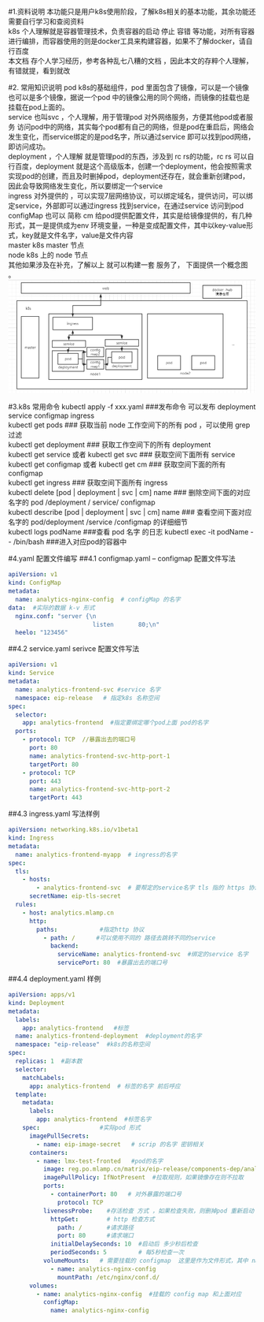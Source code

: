 
#1.资料说明
本功能只是用户k8s使用阶段，了解k8s相关的基本功能，其余功能还需要自行学习和查阅资料  
k8s 个人理解就是容器管理技术，负责容器的启动 停止 容错 等功能，对所有容器进行编排，而容器使用的则是docker工具来构建容器，如果不了解docker，请自行百度  
本文档 存个人学习经历，参考各种乱七八糟的文档 ，因此本文的存粹个人理解，有错就提，看到就改  


#2. 常用知识说明
pod  k8s的基础组件，pod 里面包含了镜像，可以是一个镜像 也可以是多个镜像，据说一个pod 中的镜像公用的同个网络，而镜像的挂载也是挂载在pod上面的。  
service 也叫svc ，个人理解，用于管理pod 对外网络服务，方便其他pod或者服务 访问pod中的网络，其实每个pod都有自己的网络，但是pod在重启后，网络会发生变化，而service绑定的是pod名字，所以通过service 即可以找到pod网络，即访问成功。  
deployment ，个人理解 就是管理pod的东西，涉及到 rc rs的功能，rc rs 可以自行百度，deployment 就是这个高级版本，创建一个deployment，他会按照需求实现pod的创建，而且及时删掉pod，deployment还存在，就会重新创建pod，因此会导致网络发生变化，所以要绑定一个service  
ingress 对外提供的 ，可以实现7层网络协议，可以绑定域名，提供访问，可以绑定service，外部即可以通过ingress 找到service，在通过service 访问到pod  
configMap 也可以 简称 cm 给pod提供配置文件，其实是给镜像提供的，有几种形式，其一是提供成为env 环境变量，一种是变成配置文件，其中以key-value形式，key就是文件名字，value是文件内容  
master k8s master 节点  
node k8s 上的 node 节点  
其他如果涉及在补充，了解以上 就可以构建一套 服务了， 下面提供一个概念图 。  
![概念图](image/gainiantu.png)


#3.k8s 常用命令
kubectl apply -f xxx.yaml    ###发布命令 可以发布 deployment service configmap ingress  
kubectl get pods                 ### 获取当前 node 工作空间下的所有 pod ，可以使用 grep 过滤  
kubectl get deployment      ### 获取工作空间下的所有 deployment  
kubectl get service 或者 kubectl get svc   ### 获取空间下面所有 service  
kubectl get configmap 或者 kubectl get cm  ### 获取空间下面的所有 configmap  
kubectl get ingress   ### 获取空间下面所有 ingress  
kubectl delete [pod | deployment | svc | cm]  name  ### 删除空间下面的对应名字的 pod /deployment / service/ configmap   
kubectl describe [pod | deployment | svc | cm] name   ### 查看空间下面对应名字的 pod/deployment /service /configmap  的详细细节  
kubectl logs podName  ###查看 pod 名字 的日志
kubectl exec -it podName -- /bin/bash  ###进入对应pod的容器中


#4.yaml 配置文件编写
##4.1 configmap.yaml  – configmap 配置文件写法 
```yaml
apiVersion: v1
kind: ConfigMap
metadata:
  name: analytics-nginx-config  # configMap 的名字
data:  #实际的数据 k-v 形式
  nginx.conf: "server {\n
                        listen       80;\n"
  heelo: "123456"
```

##4.2 service.yaml  serivce 配置文件写法
```yaml
apiVersion: v1
kind: Service
metadata:
  name: analytics-frontend-svc #service 名字
  namespace: eip-release   # 指定k8s 名称空间
spec:
  selector:
    app: analytics-frontend  #指定要绑定哪个pod上面 pod的名字
  ports:
    - protocol: TCP  //暴露出去的端口号
      port: 80
      name: analytics-frontend-svc-http-port-1
      targetPort: 80
    - protocol: TCP
      port: 443
      name: analytics-frontend-svc-http-port-2
      targetPort: 443
```

##4.3 ingress.yaml  写法样例
```yaml
apiVersion: networking.k8s.io/v1beta1
kind: Ingress
metadata:
  name: analytics-frontend-myapp  # ingress的名字
spec:
  tls:
    - hosts:
        - analytics-frontend-svc  # 要帮定的service名字 tls 指的 https 协议
      secretName: eip-tls-secret
  rules:
    - host: analytics.mlamp.cn
      http:
        paths:            #指定http 协议
          - path: /      #可以使用不同的 路径去跳转不同的service
            backend:
              serviceName: analytics-frontend-svc  #绑定的service 名字
              servicePort: 80  #暴露出去的端口号
```

##4.4  deployment.yaml 样例
```yaml
apiVersion: apps/v1
kind: Deployment
metadata:
  labels:
    app: analytics-frontend   #标签
  name: analytics-frontend-deployment  #deployment的名字
  namespace: "eip-release"  #k8s的名称空间
spec:
  replicas: 1  #副本数
  selector:
    matchLabels:
      app: analytics-frontend  # 标签的名字 前后呼应
  template:
    metadata:
      labels:
        app: analytics-frontend  #标签名字
    spec:                 #实际pod 形式
      imagePullSecrets:
        - name: eip-image-secret   # scrip 的名字 密钥相关
      containers:
        - name: lmx-test-fronted   #pod的名字
          image: reg.po.mlamp.cn/matrix/eip-release/components-dep/analytics-analytics-frontend-0.1:release  #镜像拉取地址
          imagePullPolicy: IfNotPresent  #拉取规则，如果镜像存在则不拉取 
          ports:
            - containerPort: 80   # 对外暴露的端口号
              protocol: TCP
          livenessProbe:    #存活检查 方式 ，如果检查失败，则删掉pod 重新启动
            httpGet:        # http 检查方式
              path: /       #请求路径
              port: 80      #请求端口
            initialDelaySeconds: 10  #启动后 多少秒后检查
            periodSeconds: 5         # 每5秒检查一次 
          volumeMounts:   # 需要挂载的 configmap  这里是作为文件形式，其中 name 为key  value 为文件内容
            - name: analytics-nginx-config
              mountPath: /etc/nginx/conf.d/
      volumes:
        - name: analytics-nginx-config  #挂载的 config map 和上面对应
          configMap:
            name: analytics-nginx-config
```







